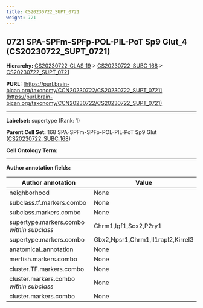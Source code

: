 ```yaml
---
title: CS20230722_SUPT_0721
weight: 721
---
```

## 0721 SPA-SPFm-SPFp-POL-PIL-PoT Sp9 Glut_4 (CS20230722_SUPT_0721)
<b>Hierarchy: </b>
[CS20230722_CLAS_19](../CS20230722_CLAS_19) >
[CS20230722_SUBC_168](../CS20230722_SUBC_168) >
[CS20230722_SUPT_0721](../CS20230722_SUPT_0721)

**PURL:** [https://purl.brain-bican.org/taxonomy/CCN20230722/CS20230722_SUPT_0721](https://purl.brain-bican.org/taxonomy/CCN20230722/CS20230722_SUPT_0721)

---


**Labelset:** supertype (Rank: 1)

**Parent Cell Set:** 168 SPA-SPFm-SPFp-POL-PIL-PoT Sp9 Glut ([CS20230722_SUBC_168](../CS20230722_SUBC_168))



**Cell Ontology Term:** 

[MARKER GENES.]: #


---

[TRANSFERRED ANNOTATIONS.]: #


[AUTHOR ANNOTATION FIELDS.]: #


**Author annotation fields:**

| Author annotation | Value |
|-------------------|-------|
|neighborhood|None|
|subclass.tf.markers.combo|None|
|subclass.markers.combo|None|
|supertype.markers.combo _within subclass_|Chrm1,Igf1,Sox2,P2ry1|
|supertype.markers.combo|Gbx2,Npsr1,Chrm1,Il1rapl2,Kirrel3|
|anatomical_annotation|None|
|merfish.markers.combo|None|
|cluster.TF.markers.combo|None|
|cluster.markers.combo _within subclass_|None|
|cluster.markers.combo|None|
